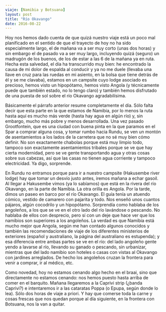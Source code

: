 ```yaml
---
viaje: [Namibia y Botsuana]
layout: post
title: "Río Okavango"
date: 2016-08-22
---
```

Hoy nos hemos dado cuenta de que quizá nuestro viaje está un poco mal planificado en el sentido de que el trayecto de hoy no ha sido especialmente largo, el de mañana va a ser muy corto (unas dos horas) y sin embargo el de pasado va a ser muy largo, incluyendo quizá (seguro) un madrugón de los buenos, de los de estar a las 6 de la mañana ya en ruta. Hecha esta salvedad, el día ha transcurrido muy bien: he encontrado la causa de mi dolor de espalda al conducir y ya no me duele (llevaba una llave en cruz para las ruedas en mi asiento, en la bolsa que tiene detrás de él y se me clavaba), estamos en un campsite cuyo lodge asociado es precioso, hemos visto un hipopótamo, hemos visto Angola (y técnicamente puede que también estado, no lo tengo claro) y también hemos disfrutado de una puesta de sol sobre el río Okavango agradabilísima.

Básicamente el párrafo anterior resume completamente el día. Sólo falta decir que esta parte en la que estamos de Namibia, por lo menos la ruta hasta aquí es mucho más verde (hasta hay agua en algún río) y, sin embargo, mucho más pobre y menos desarrollada. Una vez pasado Grootfontein, que es una ciudad con buena pinta en la que paramos en el Spar a comprar alguna cosa, y tomar rumbo hacia Rundu, se ven un montón de asentamientos a los lados de la carretera que no sé muy bien cómo definir. No son exactamente chabolas porque está muy limpio todo, tampoco son exactamente asentamientos tribales porque se ve que hay cierta modernidad, pero se ve gente transportando agua y otras cosas sobre sus cabezas, así que las casas no tienen agua corriente y tampoco electricidad. Ya digo, sorprende.

En Rundu no entramos porque para ir a nuestro campsite (Hakusembe river lodge) hay que tomar un desvío justo antes, iremos mañana a echar gasoil. Al llegar a Hakusembe vimos (ya lo sabíamos) que está en la rivera del río Okavango, en la parte de Namibia. La otra orilla es Angola. Por la tarde, dimos un paseo en barco por el río Okavango. El guía tenía un atuendo cómico, vestido de camarero con pajarita y todo. Nos enseñó unos cuantos pájaros, algún cocodrilo y un hipopótamo. Sorprendía como hablaba de los angoleños, a los que se ve en el otro lado del río lavándose o pescando. No hablaba de ellos con desprecio, pero sí con un deje que hace ver que los namibios son superiores a los angoleños. La verdad es que Namibia está mucho mejor que Angola, según me han contado algunos conocidos y también las recomendaciones de viaje de los diferentes ministerios de exteriores (español y australiano, la página del australiano es estupenda); y esa diferencia entre ambas partes se ve en el río: del lado angoleño gente yendo a lavarse al río, llevando su ganado o pescando, sin urbanizar, mientras que del lado namibio son hoteles o casas con vistas al Okavango con jardines arreglados. De hecho los angoleños cruzan la frontera para venir a comprar, ir al médico, etc.

Como novedad, hoy no estamos cenando algo hecho en el braai, sino que directamente no estamos cenando: nos hemos puesto hasta arriba de comer en el barquito. Mañana llegaremos a la Caprivi strip (¿banda Caprivi?) e intentaremos ir a las cataratas Poppa (o Epupa, según donde lo lea). Sólo dos horas de viaje a priori. Y hay que comerse toda la carne y cosas frescas que nos quedan porque al día siguiente, en la frontera con Botsuana, nos la van a quitar.
